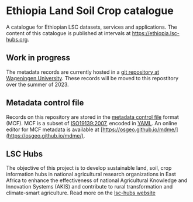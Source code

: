 # Ethiopia Land Soil Crop catalogue
A catalogue for Ethiopian LSC datasets, services and applications. The content of this catalogue is published at intervals at https://ethiopia.lsc-hubs.org.

## Work in progress
The metadata records are currently hosted in a [git repository at Wageningen University](https://git.wur.nl). These records will be moved to this repostitory over the summer of 2023.

## Metadata control file
Records on this repository are stored in the [metadata control file](https://geopython.github.io/pygeometa/reference/mcf/) format (MCF). MCF is a subset of [ISO19139:2007](https://www.iso.org/standard/32557.html), encoded in [YAML](https://www.yaml.io/spec/). An online editor for MCF metadata is available at [https://osgeo.github.io/mdme/](https://osgeo.github.io/mdme/).

## LSC Hubs
The objective of this project is to develop sustainable land, soil, crop information hubs in national agricultural research organizations in East Africa to enhance the effectiveness of national Agricultural Knowledge and Innovation Systems (AKIS) and contribute to rural transformation and climate-smart agriculture. Read more on the [lsc-hubs website](https://lsc-hubs.org)
